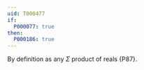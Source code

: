 ```yaml
---
uid: T000477
if:
  P000077: true 
then:
  P000186: true
---
```


By definition as any $\Sigma$ product of reals {P87}.
